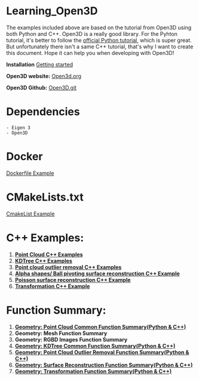 # Learning_Open3D
The examples included above are based on the tutorial from Open3D using both Python and C++. Open3D is a really good library. For the Pyhton tutorial, it's better to follow the [official Python tutorial](http://www.open3d.org/docs/release/getting_started.html), which is super great. But unfortunately there isn't a same C++ tutorial, that's why I want to create this document. Hope it can help you when developing with Open3D! 

**Installation** [Getting started](http://www.open3d.org/docs/release/getting_started.html)

**Open3D website:** [Open3d.org](http://www.open3d.org/)

**Open3D Github:** [Open3D.git](https://github.com/intel-isl/Open3D)

# Dependencies
    - Eigen 3
    - Open3D
# Docker
[Dockerfile Example](https://github.com/LYON-WANG/Learning_Open3D/blob/master/2_KDTree/Dockerfile)

# CMakeLists.txt
[CmakeList Example](https://github.com/LYON-WANG/Learning_Open3D/blob/master/2_KDTree/CMakeLists.txt)

# C++ Examples:
1. [**Point Cloud C++ Examples**](https://github.com/LYON-WANG/Learning_Open3D/tree/master/1_pointCloud/src)
2. [**KDTree C++ Examples**](https://github.com/LYON-WANG/Learning_Open3D/tree/master/2_KDTree/src)
3. [**Point cloud outlier removal C++ Examples**](https://github.com/LYON-WANG/Learning_Open3D/blob/master/3_OutlierRemoval/src/OutlierRemoval.cpp)
4. [**Alpha shapes/ Ball pivoting surface reconstruction C++ Example**](https://github.com/LYON-WANG/Learning_Open3D/blob/master/5_SurfaceReconstruction/src/SurfaceReconstruction.cpp)
5. [**Poisson surface reconstruction C++ Example**](https://github.com/LYON-WANG/Learning_Open3D/blob/master/5_SurfaceReconstruction/src/PoissonReconstruction.cpp)
6. [**Transformation C++ Example**](https://github.com/LYON-WANG/Learning_Open3D/blob/master/6_Transformation/src/Transformation.cpp)

# Function Summary:
1. [**Geometry: Point Cloud Common Function Summary(Python & C++)**](https://github.com/LYON-WANG/Learning_Open3D/blob/master/1_pointCloud/README.md)
2. **Geometry: Mesh Function Summary**
3. **Geometry: RGBD Images Function Summary**
4. [**Geometry: KDTree Common Function Summary(Python & C++)**](https://github.com/LYON-WANG/Learning_Open3D/blob/master/2_KDTree/README.md)
5. [**Geometry: Point Cloud Outlier Removal Function Summary(Python & C++)**](https://github.com/LYON-WANG/Learning_Open3D/blob/master/3_OutlierRemoval/README.md)
6. [**Geometry: Surface Reconstruction Function Summary(Python & C++)**](https://github.com/LYON-WANG/Learning_Open3D/blob/master/5_SurfaceReconstruction/README.md)
7. [**Geometry: Transformation Function Summary(Python & C++)**](https://github.com/LYON-WANG/Learning_Open3D/blob/master/6_Transformation/README.md)